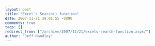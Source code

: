 ```yaml
---
layout: post
title: "Excel's Search() function"
date: 2007-11-21 18:01:55 -0800
comments: true
tags: []
redirect_from: ["/archive/2007/11/21/excels-search-function.aspx/"]
author: "Jeff Handley"
---
```


